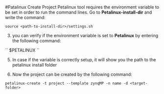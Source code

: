 #Patalinux Create Project
Petalinux tool requires the environment variable to be set in order to run the command lines.
Go to **Petalinux-install-dir** and write the command:

``
source <path-to-install-dir>/settings.sh
``

3) you can verify if the environment variable is set to **Petalinux** by entering the following command:

´´
$PETALINUX
``

5) In case if the variable is correctly setup, it will show you the path to the petalinux install folder

6) Now the project can be created by the following command:

``
petalinux-create -t project --template zynqMP -n name -d <target-folder>
``

